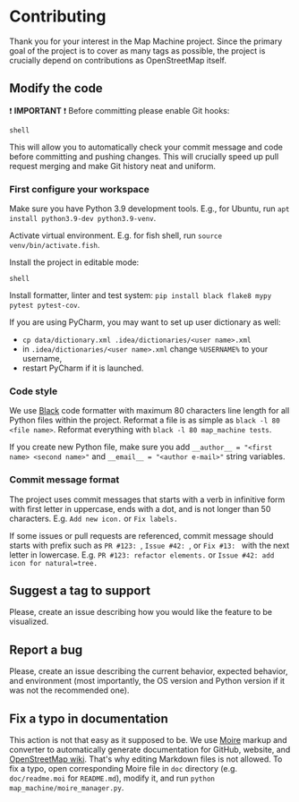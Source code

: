 Contributing
============

Thank you for your interest in the Map Machine project. Since the primary goal of the project is to cover as many tags as possible, the project is crucially depend on contributions as OpenStreetMap itself.

Modify the code
---------------

❗ **IMPORTANT** ❗ Before committing please enable Git hooks:

```git config --local core.hooksPath data/githooks
shell
```

This will allow you to automatically check your commit message and code before committing and pushing changes. This will crucially speed up pull request merging and make Git history neat and uniform.

### First configure your workspace ###

Make sure you have Python 3.9 development tools. E.g., for Ubuntu, run `apt install python3.9-dev python3.9-venv`.

Activate virtual environment. E.g. for fish shell, run `source venv/bin/activate.fish`.

Install the project in editable mode:

```pip install -e .
shell
```

Install formatter, linter and test system: `pip install black flake8 mypy pytest pytest-cov`.

If you are using PyCharm, you may want to set up user dictionary as well:


  * `cp data/dictionary.xml .idea/dictionaries/<user name>.xml`
  * in `.idea/dictionaries/<user name>.xml` change `%USERNAME%` to your username,
  * restart PyCharm if it is launched.

### Code style ###

We use [Black](http://github.com/psf/black) code formatter with maximum 80 characters line length for all Python files within the project. Reformat a file is as simple as `black -l 80 <file name>`. Reformat everything with `black -l 80 map_machine tests`.

If you create new Python file, make sure you add `__author__ = "<first name> <second name>"` and `__email__ = "<author e-mail>"` string variables.

### Commit message format ###

The project uses commit messages that starts with a verb in infinitive form with first letter in uppercase, ends with a dot, and is not longer than 50 characters. E.g. `Add new icon.` or `Fix labels.`

If some issues or pull requests are referenced, commit message should starts with prefix such as `PR #123: `, `Issue #42: `, or `Fix #13: ` with the next letter in lowercase. E.g. `PR #123: refactor elements.` or `Issue #42: add icon for natural=tree.`

Suggest a tag to support
------------------------

Please, create an issue describing how you would like the feature to be visualized.

Report a bug
------------

Please, create an issue describing the current behavior, expected behavior, and environment (most importantly, the OS version and Python version if it was not the recommended one).

Fix a typo in documentation
---------------------------

This action is not that easy as it supposed to be. We use [Moire](http://github.com/enzet/Moire) markup and converter to automatically generate documentation for GitHub, website, and [OpenStreetMap wiki](http://wiki.openstreetmap.org/). That's why editing Markdown files is not allowed. To fix a typo, open corresponding Moire file in `doc` directory (e.g. `doc/readme.moi` for `README.md`), modify it, and run `python map_machine/moire_manager.py`.

